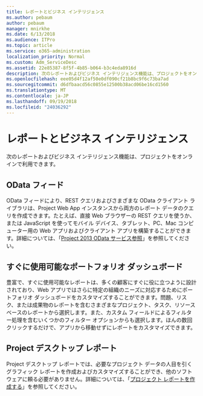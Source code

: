 ```yaml
---
title: レポートとビジネス インテリジェンス
ms.author: pebaum
author: pebaum
manager: mnirkhe
ms.date: 6/13/2018
ms.audience: ITPro
ms.topic: article
ms.service: o365-administration
localization_priority: Normal
ms.custom: Adm_ServiceDesc
ms.assetid: 22e85387-8f5f-4b85-b064-b3c4eda8916d
description: 次のレポートおよびビジネス インテリジェンス機能は、プロジェクトをオンラインで利用できます。
ms.openlocfilehash: eee05d4f12af50e0df090cf21b8bc9f6c73ba7ad
ms.sourcegitcommit: d6dfbaacd56c0855e12500b38acd06be16cd1560
ms.translationtype: MT
ms.contentlocale: ja-JP
ms.lasthandoff: 09/19/2018
ms.locfileid: "24036292"
---
```

# <a name="reporting-and-business-intelligence"></a>レポートとビジネス インテリジェンス

次のレポートおよびビジネス インテリジェンス機能は、プロジェクトをオンラインで利用できます。
  
## <a name="odata-feeds"></a>OData フィード
<a name="bkmk_ODataFeeds"> </a>

OData フィードにより、REST クエリおよびさまざまな OData クライアント ライブラリは、Project Web App インスタンスから両方のレポート データのクエリを作成できます。たとえば、直接 Web ブラウザーの REST クエリを使うか、または JavaScript を使ってモバイル デバイス、タブレット、PC、Mac コンピューター用の Web アプリおよびクライアント アプリを構築することができます。詳細については、「[Project 2013 OData サービス参照](http://go.microsoft.com/fwlink/?LinkID=823655&amp;clcid=0x409)」を参照してください。
  
## <a name="out-of-the-box-portfolio-dashboards"></a>すぐに使用可能なポートフォリオ ダッシュボード
<a name="bkmk_OutOfTheBoxPortfolioDashboards"> </a>

豊富で、すぐに使用可能なレポートは、多くの顧客にすぐに役に立つように設計されており、Web アプリではさらに特定の組織のニーズに対応するためにポートフォリオ ダッシュボードをカスタマイズすることができます。問題、リスク、または成果物のレポートを含むさまざまなプロジェクト、タスク、リソースベースのレポートから選択します。また、カスタム フィールドによるフィルター処理を含むいくつかのフィルター オプションからも選択します。ほんの数回クリックするだけで、アプリから移動せずにレポートをカスタマイズできます。 
  
## <a name="project-desktop-reporting"></a>Project デスクトップ レポート
<a name="bkmk_ProjectDesktopReporting"> </a>

Project デスクトップ レポートでは、必要なプロジェクト データの人目を引くグラフィック レポートを作成およびカスタマイズすることができ、他のソフトウェアに頼る必要がありません。詳細については、「[プロジェクト レポートを作成する](http://go.microsoft.com/fwlink/?LinkID=823657&amp;clcid=0x409)」を参照してください。
  

